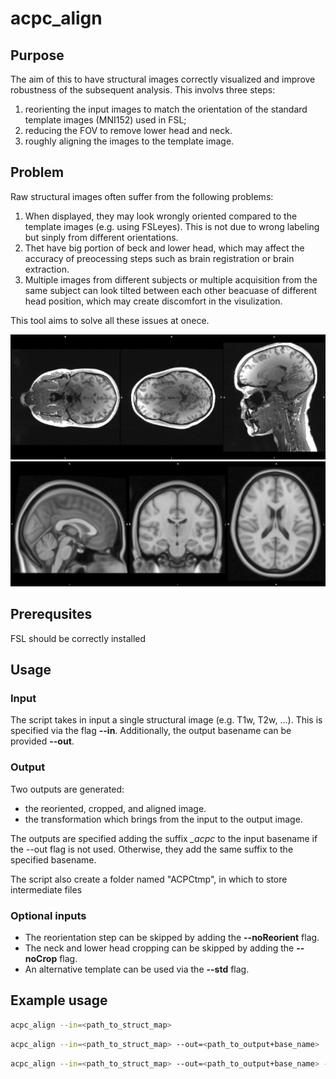 # acpc_align

## Purpose
The aim of this to have structural images correctly visualized and improve robustness of the subsequent analysis.
This involvs three steps:
1. reorienting the input images to match the orientation of the standard template images (MNI152) used in FSL;
1. reducing the FOV  to remove lower head and neck.
1. roughly aligning the images to the template image.

## Problem
Raw structural images often suffer from the following problems:
1. When displayed, they may look wrongly oriented compared to the template images (e.g. using FSLeyes). This is not due to wrong labeling but sinply from different orientations.
2. Thet have big portion of beck and lower head, which may affect the accuracy of preocessing steps such as brain registration or brain extraction.
3. Multiple images from different subjects or multiple acquisition from the same subject can look tilted between each other beacuase of different head position, which may create discomfort in the visulization.

This tool aims to solve all these issues at onece.

![Raw T1w image](../../figures/acpc/rawT1w.png)
![Template image](../../figures/acpc/standard.png)


## Prerequsites

FSL should be correctly installed

## Usage

### Input
The script takes in input a single structural image (e.g. T1w, T2w, ...).
This is specified via the flag **--in**.
Additionally, the output basename can be provided **--out**.

### Output
Two outputs are generated:
* the reoriented, cropped, and aligned image.
* the transformation which brings from the input to the output image.

The outputs are specified adding the suffix *_acpc* to the input basename if the --out flag is not used.
Otherwise, they add the same suffix to the specified basename.

The script also create a folder named "ACPCtmp", in which to store intermediate files

### Optional inputs
* The reorientation step can be skipped by adding the **--noReorient** flag.
* The neck and lower head cropping can be skipped by adding the **--noCrop** flag.
* An alternative template can be used via the **--std** flag.

## Example usage

```bash
acpc_align --in=<path_to_struct_map>
```

```bash
acpc_align --in=<path_to_struct_map> --out=<path_to_output+base_name>
```

```bash
acpc_align --in=<path_to_struct_map> --out=<path_to_output+base_name> --noReorient --noCrop --std=<path_to_template>
```
